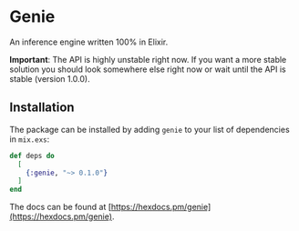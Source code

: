 # Genie

An inference engine written 100% in Elixir.

**Important**: The API is highly unstable right now. If you want a more stable solution you should look
somewhere else right now or wait until the API is stable (version 1.0.0). 

## Installation

The package can be installed by adding `genie` to your list of dependencies in `mix.exs`:

```elixir
def deps do
  [
    {:genie, "~> 0.1.0"}
  ]
end
```

The docs can be found at [https://hexdocs.pm/genie](https://hexdocs.pm/genie).

